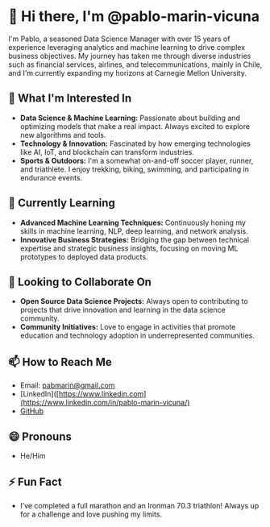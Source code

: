 <!---
pablo-marin-vicuna/pablo-marin-vicuna is a ✨ special ✨ repository because its `README.md` (this file) appears on your GitHub profile.
You can click the Preview link to take a look at your changes.
--->

# 👋 Hi there, I'm @pablo-marin-vicuna

I'm Pablo, a seasoned Data Science Manager with over 15 years of experience leveraging analytics and machine learning to drive complex business objectives. My journey has taken me through diverse industries such as financial services, airlines, and telecommunications, mainly in Chile, and I'm currently expanding my horizons at Carnegie Mellon University.

## 👀 What I'm Interested In
- **Data Science & Machine Learning:** Passionate about building and optimizing models that make a real impact. Always excited to explore new algorithms and tools.
- **Technology & Innovation:** Fascinated by how emerging technologies like AI, IoT, and blockchain can transform industries.
- **Sports & Outdoors:** I'm a somewhat on-and-off soccer player, runner, and triathlete. I enjoy trekking, biking, swimming, and participating in endurance events.

## 🌱 Currently Learning
- **Advanced Machine Learning Techniques:** Continuously honing my skills in machine learning, NLP, deep learning, and network analysis.
- **Innovative Business Strategies:** Bridging the gap between technical expertise and strategic business insights, focusing on moving ML prototypes to deployed data products.

## 💞️ Looking to Collaborate On
- **Open Source Data Science Projects:** Always open to contributing to projects that drive innovation and learning in the data science community.
- **Community Initiatives:** Love to engage in activities that promote education and technology adoption in underrepresented communities.

## 📫 How to Reach Me
- Email: pabmarin@gmail.com
- [LinkedIn]([https://www.linkedin.com](https://www.linkedin.com/in/pablo-marin-vicuna/)
- [GitHub](https://github.com/pablo-marin-vicuna)

## 😄 Pronouns
- He/Him

## ⚡ Fun Fact
- I’ve completed a full marathon and an Ironman 70.3 triathlon! Always up for a challenge and love pushing my limits.


